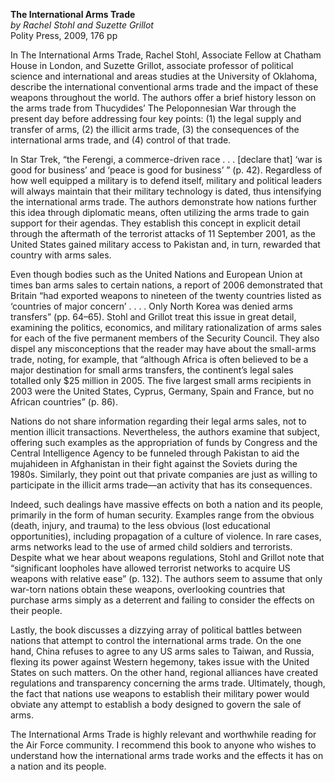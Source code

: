 **The International Arms Trade**  
_by Rachel Stohl and Suzette Grillot_   
Polity Press, 2009, 176 pp  

In The International Arms Trade, Rachel Stohl, Associate Fellow at Chatham House in London, and Suzette Grillot, associate professor of political science and international and areas studies at the University of Oklahoma, describe the international conventional arms trade and the impact of these weapons throughout the world. The authors offer a brief history lesson on the arms trade from Thucydides’ The Peloponnesian War through the present day before addressing four key points: (1) the legal supply and transfer of arms, (2) the illicit arms trade, (3) the consequences of the international arms trade, and (4) control of that trade.

In Star Trek, “the Ferengi, a commerce-driven race . . . [declare that] ‘war is good for business’ and ‘peace is good for business’ ” (p. 42). Regardless of how well equipped a military is to defend itself, military and political leaders will always maintain that their military technology is dated, thus intensifying the international arms trade. The authors demonstrate how nations further this idea through diplomatic means, often utilizing the arms trade to gain support for their agendas. They establish this concept in explicit detail through the aftermath of the terrorist attacks of 11 September 2001, as the United States gained military access to Pakistan and, in turn, rewarded that country with arms sales.

Even though bodies such as the United Nations and European Union at times ban arms sales to certain nations, a report of 2006 demonstrated that Britain “had exported weapons to nineteen of the twenty countries listed as ‘countries of major concern’ . . . . Only North Korea was denied arms transfers” (pp. 64–65). Stohl and Grillot treat this issue in great detail, examining the politics, economics, and military rationalization of arms sales for each of the five permanent members of the Security Council. They also dispel any misconceptions that the reader may have about the small-arms trade, noting, for example, that “although Africa is often believed to be a major destination for small arms transfers, the continent’s legal sales totalled only $25 million in 2005. The five largest small arms recipients in 2003 were the United States, Cyprus, Germany, Spain and France, but no African countries” (p. 86).

Nations do not share information regarding their legal arms sales, not to mention illicit transactions. Nevertheless, the authors examine that subject, offering such examples as the appropriation of funds by Congress and the Central Intelligence Agency to be funneled through Pakistan to aid the mujahideen in Afghanistan in their fight against the Soviets during the 1980s. Similarly, they point out that private companies are just as willing to participate in the illicit arms trade—an activity that has its consequences.

Indeed, such dealings have massive effects on both a nation and its people, primarily in the form of human security. Examples range from the obvious (death, injury, and trauma) to the less obvious (lost educational opportunities), including propagation of a culture of violence. In rare cases, arms networks lead to the use of armed child soldiers and terrorists. Despite what we hear about weapons regulations, Stohl and Grillot note that “significant loopholes have allowed terrorist networks to acquire US weapons with relative ease” (p. 132). The authors seem to assume that only war-torn nations obtain these weapons, overlooking countries that purchase arms simply as a deterrent and failing to consider the effects on their people.

Lastly, the book discusses a dizzying array of political battles between nations that attempt to control the international arms trade. On the one hand, China refuses to agree to any US arms sales to Taiwan, and Russia, flexing its power against Western hegemony, takes issue with the United States on such matters. On the other hand, regional alliances have created regulations and transparency concerning the arms trade. Ultimately, though, the fact that nations use weapons to establish their military power would obviate any attempt to establish a body designed to govern the sale of arms.

The International Arms Trade is highly relevant and worthwhile reading for the Air Force community. I recommend this book to anyone who wishes to understand how the international arms trade works and the effects it has on a nation and its people.